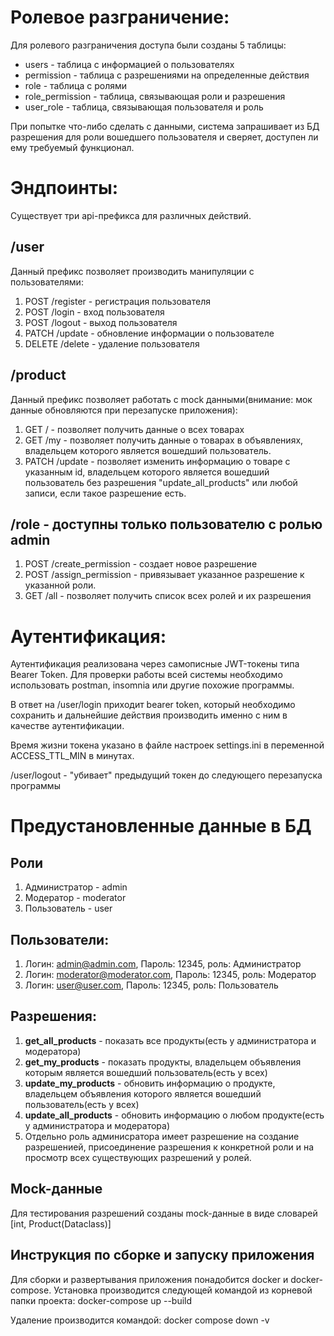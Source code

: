 # Ролевое разграничение:
Для ролевого разграничения доступа были созданы 5 таблицы:
+ users - таблица с информацией о пользователях
+ permission - таблица с разрешениями на определенные действия
+ role - таблица с ролями
+ role_permission - таблица, связывающая роли и разрешения
+ user_role - таблица, связывающая пользователя и роль

При попытке что-либо сделать с данными, система запрашивает из БД разрешения для роли вошедшего пользователя
и сверяет, доступен ли ему требуемый функционал.


# Эндпоинты:
Существует три api-префикса для различных действий.
## /user
Данный префикс позволяет производить манипуляции с пользователями:
1) POST /register - регистрация пользователя
2) POST /login - вход пользователя
3) POST /logout - выход пользователя
4) PATCH /update - обновление информации о пользователе
5) DELETE /delete - удаление пользователя
## /product
Данный префикс позволяет работать с mock данными(внимание: мок данные обновляются при перезапуске приложения):
1) GET / - позволяет получить данные о всех товарах
2) GET /my - позволяет получить данные о товарах в объявлениях, владельцем которого является вошедший пользователь.
3) PATCH /update - позволяет изменить информацию о товаре с указанным id, владельцем которого является вошедший пользователь без разрешения "update_all_products" или любой записи, если такое разрешение есть.
## /role - доступны только пользователю с ролью admin
1) POST /create_permission - создает новое разрешение
2) POST /assign_permission - привязывает указанное разрешение к указанной роли.
3) GET /all - позволяет получить список всех ролей и их разрешения

# Аутентификация:
Аутентификация реализована через самописные JWT-токены типа Bearer Token. Для проверки работы всей системы необходимо использовать postman, insomnia или другие похожие программы.

В ответ на /user/login приходит bearer token, который необходимо сохранить и дальнейшие действия производить именно с ним в качестве аутентификации.

Время жизни токена указано в файле настроек settings.ini в переменной ACCESS_TTL_MIN в минутах.

/user/logout - "убивает" предыдущий токен до следующего перезапуска программы

# Предустановленные данные в БД
## Роли
1) Администратор - admin
2) Модератор - moderator
3) Пользователь - user
## Пользователи:
1) Логин: admin@admin.com, Пароль: 12345, роль: Администратор
2) Логин: moderator@moderator.com, Пароль: 12345, роль: Модератор
3) Логин: user@user.com, Пароль: 12345, роль: Пользователь
## Разрешения:
1) **get_all_products** - показать все продукты(есть у администратора и модератора)
2) **get_my_products** - показать продукты, владельцем объявления которым является вошедший пользователь(есть у всех)
3) **update_my_products** - обновить информацию о продукте, владельцем объявления которого является вошедший пользователь(есть у всех)
4) **update_all_products** - обновить информацию о любом продукте(есть у администратора и модератора)
5) Отдельно роль админисратора имеет разрешение на создание разрешенией, присоединение разрешения к конкретной роли и на просмотр всех существующих разрешений у ролей.
## Mock-данные
Для тестирования разрешений созданы mock-данные в виде словарей [int, Product(Dataclass)] 

## Инструкция по сборке и запуску приложения
Для сборки и развертывания приложения понадобится docker и docker-compose.
Установка производится следующей командой из корневой папки проекта: docker-compose up --build

Удаление производится командой: docker compose down -v
